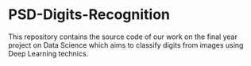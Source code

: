 # PSD-Digits-Recognition
This repository contains the source code of our work on the final year project on Data Science which aims to classify digits from images using Deep Learning technics.
